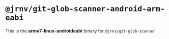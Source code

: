 # `@jrnv/git-glob-scanner-android-arm-eabi`

This is the **armv7-linux-androideabi** binary for `@jrnv/git-glob-scanner`
